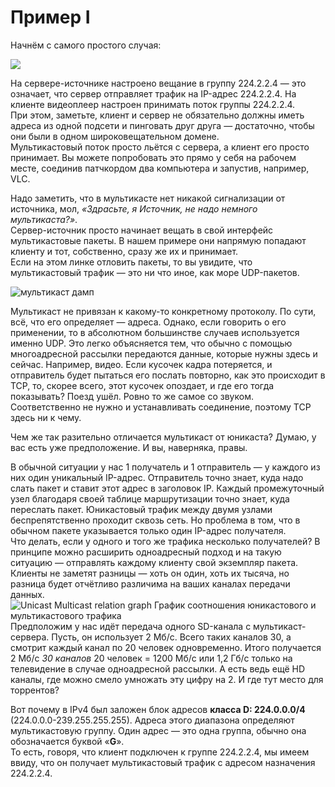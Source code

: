 # Пример I

Начнём с самого простого случая:

![](http://img-fotki.yandex.ru/get/9812/83739833.37/0_da2e8_e826bc36_XL.png)

На сервере-источнике настроено вещание в группу 224.2.2.4 — это означает, что сервер отправляет трафик на IP-адрес 224.2.2.4. На клиенте видеоплеер настроен принимать поток группы 224.2.2.4.  
При этом, заметьте, клиент и сервер не обязательно должны иметь адреса из одной подсети и пинговать друг друга — достаточно, чтобы они были в одном широковещательном домене.  
Мультикастовый поток просто льётся с сервера, а клиент его просто принимает. Вы можете попробовать это прямо у себя на рабочем месте, соединив патчкордом два компьютера и запустив, например, VLC.

Надо заметить, что в мультикасте нет никакой сигнализации от источника, мол, _«Здрасьте, я Источник, не надо немного мультикаста?»_.  
Сервер-источник просто начинает вещать в свой интерфейс мультикастовые пакеты. В нашем примере они напрямую попадают клиенту и тот, собственно, сразу же их и принимает.  
Если на этом линке отловить пакеты, то вы увидите, что мультикастовый трафик — это ни что иное, как море UDP-пакетов.

![&#x43C;&#x443;&#x43B;&#x44C;&#x442;&#x438;&#x43A;&#x430;&#x441;&#x442; &#x434;&#x430;&#x43C;&#x43F;](http://img-fotki.yandex.ru/get/6729/83739833.37/0_da2e9_d455737_XXL.png)

Мультикаст не привязан к какому-то конкретному протоколу. По сути, всё, что его определяет — адреса. Однако, если говорить о его применении, то в абсолютном большинстве случаев используется именно UDP. Это легко объясняется тем, что обычно с помощью многоадресной рассылки передаются данные, которые нужны здесь и сейчас. Например, видео. Если кусочек кадра потеряется, и отправитель будет пытаться его послать повторно, как это происходит в TCP, то, скорее всего, этот кусочек опоздает, и где его тогда показывать? Поезд ушёл. Ровно то же самое со звуком.  
Соответственно не нужно и устанавливать соединение, поэтому TCP здесь ни к чему.

Чем же так разительно отличается мультикаст от юникаста? Думаю, у вас есть уже предположение. И вы, наверняка, правы.

В обычной ситуации у нас 1 получатель и 1 отправитель — у каждого из них один уникальный IP-адрес. Отправитель точно знает, куда надо слать пакет и ставит этот адрес в заголовок IP. Каждый промежуточный узел благодаря своей таблице маршрутизации точно знает, куда переслать пакет. Юникастовый трафик между двумя узлами беспрепятственно проходит сквозь сеть. Но проблема в том, что в обычном пакете указывается только один IP-адрес получателя.  
Что делать, если у одного и того же трафика несколько получателей? В принципе можно расширить одноадресный подход и на такую ситуацию — отправлять каждому клиенту свой экземпляр пакета. Клиенты не заметят разницы — хоть он один, хоть их тысяча, но разница будет отчётливо различима на ваших каналах передачи данных.  
![Unicast Multicast relation graph &#x413;&#x440;&#x430;&#x444;&#x438;&#x43A; &#x441;&#x43E;&#x43E;&#x442;&#x43D;&#x43E;&#x448;&#x435;&#x43D;&#x438;&#x44F; &#x44E;&#x43D;&#x438;&#x43A;&#x430;&#x441;&#x442;&#x43E;&#x432;&#x43E;&#x433;&#x43E; &#x438; &#x43C;&#x443;&#x43B;&#x44C;&#x442;&#x438;&#x43A;&#x430;&#x441;&#x442;&#x43E;&#x432;&#x43E;&#x433;&#x43E; &#x442;&#x440;&#x430;&#x444;&#x438;&#x43A;&#x430;](http://img-fotki.yandex.ru/get/9170/83739833.39/0_de153_5b40d1c4_XL.png)  
Предположим у нас идёт передача одного SD-канала с мультикаст-сервера. Пусть, он использует 2 Мб/с. Всего таких каналов 30, а смотрит каждый канал по 20 человек одновременно. Итого получается 2 Мб/с _30 каналов_ 20 человек = 1200 Мб/с или 1,2 Гб/с только на телевидение в случае одноадресной рассылки. А есть ведь ещё HD каналы, где можно смело умножать эту цифру на 2. И где тут место для торрентов?

Вот почему в IPv4 был заложен блок адресов **класса D: 224.0.0.0/4** \(224.0.0.0-239.255.255.255\). Адреса этого диапазона определяют мультикастовую группу. Один адрес — это одна группа, обычно она обозначается буквой «**G**».  
То есть, говоря, что клиент подключен к группе 224.2.2.4, мы имеем ввиду, что он получает мультикастовый трафик с адресом назначения 224.2.2.4.

